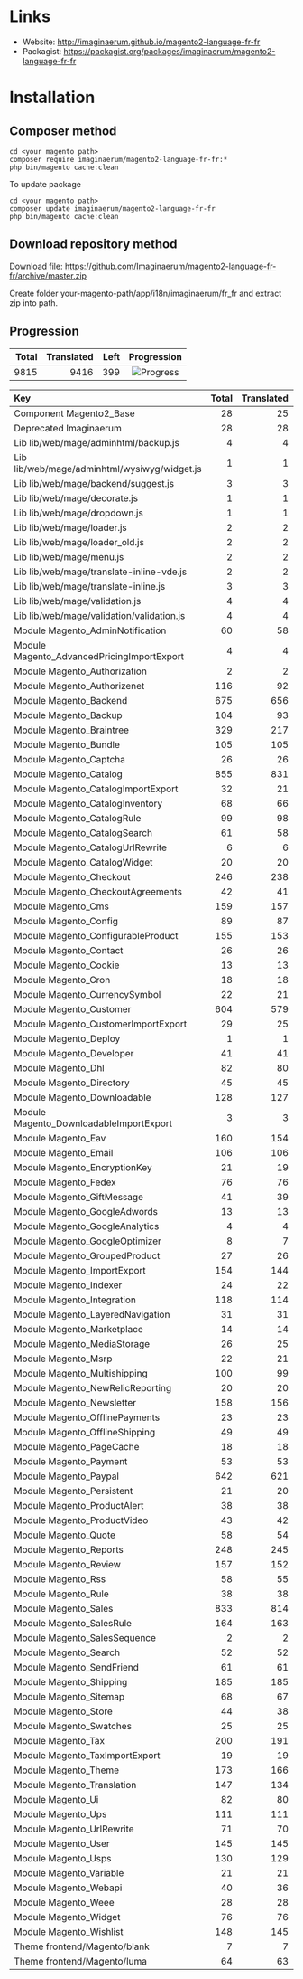 # Links

* Website: http://imaginaerum.github.io/magento2-language-fr-fr
* Packagist: https://packagist.org/packages/imaginaerum/magento2-language-fr-fr

# Installation

## Composer method

```
cd <your magento path>
composer require imaginaerum/magento2-language-fr-fr:*
php bin/magento cache:clean
```

To update package

```
cd <your magento path>
composer update imaginaerum/magento2-language-fr-fr
php bin/magento cache:clean
```

## Download repository method

Download file: https://github.com/Imaginaerum/magento2-language-fr-fr/archive/master.zip

Create folder your-magento-path/app/i18n/imaginaerum/fr_fr and extract zip into path.

## Progression

| Total | Translated | Left | Progression |
| -------------: | -----------------------: | -----------------------: | :---------: |
| 9815 | 9416 | 399 | ![Progress](http://progressed.io/bar/95) |

| Key | Total | Translated | Left | Progression |
| :----- | -------------: | -----------------------: | -----------------------: | :---------: |
| Component Magento2_Base | 28 | 25 | 3 | ![Progress](http://progressed.io/bar/89) |
| Deprecated Imaginaerum | 28 | 28 | 0 | ![Progress](http://progressed.io/bar/100) |
| Lib lib/web/mage/adminhtml/backup.js | 4 | 4 | 0 | ![Progress](http://progressed.io/bar/100) |
| Lib lib/web/mage/adminhtml/wysiwyg/widget.js | 1 | 1 | 0 | ![Progress](http://progressed.io/bar/100) |
| Lib lib/web/mage/backend/suggest.js | 3 | 3 | 0 | ![Progress](http://progressed.io/bar/100) |
| Lib lib/web/mage/decorate.js | 1 | 1 | 0 | ![Progress](http://progressed.io/bar/100) |
| Lib lib/web/mage/dropdown.js | 1 | 1 | 0 | ![Progress](http://progressed.io/bar/100) |
| Lib lib/web/mage/loader.js | 2 | 2 | 0 | ![Progress](http://progressed.io/bar/100) |
| Lib lib/web/mage/loader_old.js | 2 | 2 | 0 | ![Progress](http://progressed.io/bar/100) |
| Lib lib/web/mage/menu.js | 2 | 2 | 0 | ![Progress](http://progressed.io/bar/100) |
| Lib lib/web/mage/translate-inline-vde.js | 2 | 2 | 0 | ![Progress](http://progressed.io/bar/100) |
| Lib lib/web/mage/translate-inline.js | 3 | 3 | 0 | ![Progress](http://progressed.io/bar/100) |
| Lib lib/web/mage/validation.js | 4 | 4 | 0 | ![Progress](http://progressed.io/bar/100) |
| Lib lib/web/mage/validation/validation.js | 4 | 4 | 0 | ![Progress](http://progressed.io/bar/100) |
| Module Magento_AdminNotification | 60 | 58 | 2 | ![Progress](http://progressed.io/bar/96) |
| Module Magento_AdvancedPricingImportExport | 4 | 4 | 0 | ![Progress](http://progressed.io/bar/100) |
| Module Magento_Authorization | 2 | 2 | 0 | ![Progress](http://progressed.io/bar/100) |
| Module Magento_Authorizenet | 116 | 92 | 24 | ![Progress](http://progressed.io/bar/79) |
| Module Magento_Backend | 675 | 656 | 19 | ![Progress](http://progressed.io/bar/97) |
| Module Magento_Backup | 104 | 93 | 11 | ![Progress](http://progressed.io/bar/89) |
| Module Magento_Braintree | 329 | 217 | 112 | ![Progress](http://progressed.io/bar/65) |
| Module Magento_Bundle | 105 | 105 | 0 | ![Progress](http://progressed.io/bar/100) |
| Module Magento_Captcha | 26 | 26 | 0 | ![Progress](http://progressed.io/bar/100) |
| Module Magento_Catalog | 855 | 831 | 24 | ![Progress](http://progressed.io/bar/97) |
| Module Magento_CatalogImportExport | 32 | 21 | 11 | ![Progress](http://progressed.io/bar/65) |
| Module Magento_CatalogInventory | 68 | 66 | 2 | ![Progress](http://progressed.io/bar/97) |
| Module Magento_CatalogRule | 99 | 98 | 1 | ![Progress](http://progressed.io/bar/98) |
| Module Magento_CatalogSearch | 61 | 58 | 3 | ![Progress](http://progressed.io/bar/95) |
| Module Magento_CatalogUrlRewrite | 6 | 6 | 0 | ![Progress](http://progressed.io/bar/100) |
| Module Magento_CatalogWidget | 20 | 20 | 0 | ![Progress](http://progressed.io/bar/100) |
| Module Magento_Checkout | 246 | 238 | 8 | ![Progress](http://progressed.io/bar/96) |
| Module Magento_CheckoutAgreements | 42 | 41 | 1 | ![Progress](http://progressed.io/bar/97) |
| Module Magento_Cms | 159 | 157 | 2 | ![Progress](http://progressed.io/bar/98) |
| Module Magento_Config | 89 | 87 | 2 | ![Progress](http://progressed.io/bar/97) |
| Module Magento_ConfigurableProduct | 155 | 153 | 2 | ![Progress](http://progressed.io/bar/98) |
| Module Magento_Contact | 26 | 26 | 0 | ![Progress](http://progressed.io/bar/100) |
| Module Magento_Cookie | 13 | 13 | 0 | ![Progress](http://progressed.io/bar/100) |
| Module Magento_Cron | 18 | 18 | 0 | ![Progress](http://progressed.io/bar/100) |
| Module Magento_CurrencySymbol | 22 | 21 | 1 | ![Progress](http://progressed.io/bar/95) |
| Module Magento_Customer | 604 | 579 | 25 | ![Progress](http://progressed.io/bar/95) |
| Module Magento_CustomerImportExport | 29 | 25 | 4 | ![Progress](http://progressed.io/bar/86) |
| Module Magento_Deploy | 1 | 1 | 0 | ![Progress](http://progressed.io/bar/100) |
| Module Magento_Developer | 41 | 41 | 0 | ![Progress](http://progressed.io/bar/100) |
| Module Magento_Dhl | 82 | 80 | 2 | ![Progress](http://progressed.io/bar/97) |
| Module Magento_Directory | 45 | 45 | 0 | ![Progress](http://progressed.io/bar/100) |
| Module Magento_Downloadable | 128 | 127 | 1 | ![Progress](http://progressed.io/bar/99) |
| Module Magento_DownloadableImportExport | 3 | 3 | 0 | ![Progress](http://progressed.io/bar/100) |
| Module Magento_Eav | 160 | 154 | 6 | ![Progress](http://progressed.io/bar/96) |
| Module Magento_Email | 106 | 106 | 0 | ![Progress](http://progressed.io/bar/100) |
| Module Magento_EncryptionKey | 21 | 19 | 2 | ![Progress](http://progressed.io/bar/90) |
| Module Magento_Fedex | 76 | 76 | 0 | ![Progress](http://progressed.io/bar/100) |
| Module Magento_GiftMessage | 41 | 39 | 2 | ![Progress](http://progressed.io/bar/95) |
| Module Magento_GoogleAdwords | 13 | 13 | 0 | ![Progress](http://progressed.io/bar/100) |
| Module Magento_GoogleAnalytics | 4 | 4 | 0 | ![Progress](http://progressed.io/bar/100) |
| Module Magento_GoogleOptimizer | 8 | 7 | 1 | ![Progress](http://progressed.io/bar/87) |
| Module Magento_GroupedProduct | 27 | 26 | 1 | ![Progress](http://progressed.io/bar/96) |
| Module Magento_ImportExport | 154 | 144 | 10 | ![Progress](http://progressed.io/bar/93) |
| Module Magento_Indexer | 24 | 22 | 2 | ![Progress](http://progressed.io/bar/91) |
| Module Magento_Integration | 118 | 114 | 4 | ![Progress](http://progressed.io/bar/96) |
| Module Magento_LayeredNavigation | 31 | 31 | 0 | ![Progress](http://progressed.io/bar/100) |
| Module Magento_Marketplace | 14 | 14 | 0 | ![Progress](http://progressed.io/bar/100) |
| Module Magento_MediaStorage | 26 | 25 | 1 | ![Progress](http://progressed.io/bar/96) |
| Module Magento_Msrp | 22 | 21 | 1 | ![Progress](http://progressed.io/bar/95) |
| Module Magento_Multishipping | 100 | 99 | 1 | ![Progress](http://progressed.io/bar/99) |
| Module Magento_NewRelicReporting | 20 | 20 | 0 | ![Progress](http://progressed.io/bar/100) |
| Module Magento_Newsletter | 158 | 156 | 2 | ![Progress](http://progressed.io/bar/98) |
| Module Magento_OfflinePayments | 23 | 23 | 0 | ![Progress](http://progressed.io/bar/100) |
| Module Magento_OfflineShipping | 49 | 49 | 0 | ![Progress](http://progressed.io/bar/100) |
| Module Magento_PageCache | 18 | 18 | 0 | ![Progress](http://progressed.io/bar/100) |
| Module Magento_Payment | 53 | 53 | 0 | ![Progress](http://progressed.io/bar/100) |
| Module Magento_Paypal | 642 | 621 | 21 | ![Progress](http://progressed.io/bar/96) |
| Module Magento_Persistent | 21 | 20 | 1 | ![Progress](http://progressed.io/bar/95) |
| Module Magento_ProductAlert | 38 | 38 | 0 | ![Progress](http://progressed.io/bar/100) |
| Module Magento_ProductVideo | 43 | 42 | 1 | ![Progress](http://progressed.io/bar/97) |
| Module Magento_Quote | 58 | 54 | 4 | ![Progress](http://progressed.io/bar/93) |
| Module Magento_Reports | 248 | 245 | 3 | ![Progress](http://progressed.io/bar/98) |
| Module Magento_Review | 157 | 152 | 5 | ![Progress](http://progressed.io/bar/96) |
| Module Magento_Rss | 58 | 55 | 3 | ![Progress](http://progressed.io/bar/94) |
| Module Magento_Rule | 38 | 38 | 0 | ![Progress](http://progressed.io/bar/100) |
| Module Magento_Sales | 833 | 814 | 19 | ![Progress](http://progressed.io/bar/97) |
| Module Magento_SalesRule | 164 | 163 | 1 | ![Progress](http://progressed.io/bar/99) |
| Module Magento_SalesSequence | 2 | 2 | 0 | ![Progress](http://progressed.io/bar/100) |
| Module Magento_Search | 52 | 52 | 0 | ![Progress](http://progressed.io/bar/100) |
| Module Magento_SendFriend | 61 | 61 | 0 | ![Progress](http://progressed.io/bar/100) |
| Module Magento_Shipping | 185 | 185 | 0 | ![Progress](http://progressed.io/bar/100) |
| Module Magento_Sitemap | 68 | 67 | 1 | ![Progress](http://progressed.io/bar/98) |
| Module Magento_Store | 44 | 38 | 6 | ![Progress](http://progressed.io/bar/86) |
| Module Magento_Swatches | 25 | 25 | 0 | ![Progress](http://progressed.io/bar/100) |
| Module Magento_Tax | 200 | 191 | 9 | ![Progress](http://progressed.io/bar/95) |
| Module Magento_TaxImportExport | 19 | 19 | 0 | ![Progress](http://progressed.io/bar/100) |
| Module Magento_Theme | 173 | 166 | 7 | ![Progress](http://progressed.io/bar/95) |
| Module Magento_Translation | 147 | 134 | 13 | ![Progress](http://progressed.io/bar/91) |
| Module Magento_Ui | 82 | 80 | 2 | ![Progress](http://progressed.io/bar/97) |
| Module Magento_Ups | 111 | 111 | 0 | ![Progress](http://progressed.io/bar/100) |
| Module Magento_UrlRewrite | 71 | 70 | 1 | ![Progress](http://progressed.io/bar/98) |
| Module Magento_User | 145 | 145 | 0 | ![Progress](http://progressed.io/bar/100) |
| Module Magento_Usps | 130 | 129 | 1 | ![Progress](http://progressed.io/bar/99) |
| Module Magento_Variable | 21 | 21 | 0 | ![Progress](http://progressed.io/bar/100) |
| Module Magento_Webapi | 40 | 36 | 4 | ![Progress](http://progressed.io/bar/90) |
| Module Magento_Weee | 28 | 28 | 0 | ![Progress](http://progressed.io/bar/100) |
| Module Magento_Widget | 76 | 76 | 0 | ![Progress](http://progressed.io/bar/100) |
| Module Magento_Wishlist | 148 | 145 | 3 | ![Progress](http://progressed.io/bar/97) |
| Theme frontend/Magento/blank | 7 | 7 | 0 | ![Progress](http://progressed.io/bar/100) |
| Theme frontend/Magento/luma | 64 | 63 | 1 | ![Progress](http://progressed.io/bar/98) |